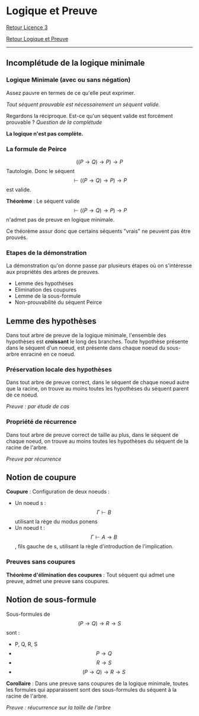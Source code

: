 # Logique et Preuve


[Retour Licence 3](https://mcheungsen.github.io/cours/ "Licence 3")

[Retour Logique et Preuve](index.md)

---
## Incomplétude de la logique minimale

### Logique Minimale (avec ou sans négation)
Assez pauvre en termes de ce qu'elle peut exprimer.

*Tout séquent prouvable est nécessairement un séquent valide.*

Regardons la réciproque. Est-ce qu'un séquent valide est forcément prouvable ? 
*Question de la complétude*

**La logique n'est pas complète.**

### La formule de Peirce
$$((P \rightarrow Q) \rightarrow P) \rightarrow P$$
Tautologie. Donc le séquent $$\vdash ((P \rightarrow Q) \rightarrow P) \rightarrow P$$ est valide.

**Théorème** : Le séquent valide $$\vdash ((P \rightarrow Q) \rightarrow P) \rightarrow P$$ n'admet pas de preuve en logique minimale.

Ce théorème assur donc que certains séquents "vrais" ne peuvent pas être prouvés.

### Etapes de la démonstration
La démonstration qu'on donne passe par plusieurs étapes où on s'intéresse aux propriétés des arbres de preuves.
- Lemme des hypothèses
- Elimination des coupures
- Lemme de la sous-formule
- Non-prouvabilité du séquent Peirce

## Lemme des hypothèses
Dans tout arbre de preuve de la logique minimale, l'ensemble des hypothèses est **croissant** le long des branches. Toute hypothèse présente dans le séquent d'un noeud, est présente dans chaque noeud du sous-arbre enraciné en ce noeud.

### Préservation locale des hypothèses

Dans tout arbre de preuve correct, dans le séquent de chaque noeud autre que la racine, on trouve au moins toutes les hypothèses du séquent parent de ce noeud.

*Preuve : par étude de cas*

### Propriété de récurrence

Dans tout arbre de preuve correct de taille au plus, dans le séquent de chaque noeud, on trouve au moins toutes les hypothèses du séquent de la racine de l'arbre.

*Preuve par récurrence*

## Notion de coupure
**Coupure** : Configuration de deux noeuds :
- Un noeud s : $$\Gamma \vdash B$$ utilisant la rège du modus ponens
- Un noeud t : $$\Gamma \vdash A \rightarrow B$$, fils gauche de s, utilisant la règle d'introduction de l'implication.

### Preuves sans coupures
**Théorème d'élimination des coupures** : Tout séquent qui admet une preuve, admet une preuve sans coupures. 


## Notion de sous-formule
Sous-formules de $$(P \rightarrow Q)\rightarrow R \rightarrow S$$ sont :
- P, Q, R, S
- $$P\rightarrow Q$$
- $$R \rightarrow S$$
- $$(P \rightarrow Q)\rightarrow R \rightarrow S$$

**Corollaire** : Dans une preuve sans coupures de la logique minimale, toutes les formules qui apparaissent sont des sous-formules du séquent à la racine de l'arbre.

*Preuve : réucurrence sur la taille de l'arbre*

<script src="https://polyfill.io/v3/polyfill.min.js?features=es6"></script>
<script id="MathJax-script" async src="https://cdn.jsdelivr.net/npm/mathjax@3/es5/tex-mml-chtml.js"></script>